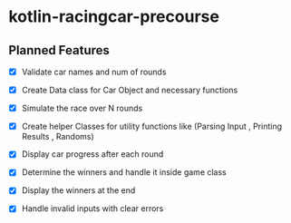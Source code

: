 # kotlin-racingcar-precourse



## Planned Features

- [x] Validate car names and num of rounds
- [x] Create Data class for Car Object and necessary functions
- [x] Simulate the race over N rounds
- [x] Create helper Classes for utility functions like (Parsing Input , Printing Results , Randoms)
- [x] Display car progress after each round
- [x] Determine the winners and handle it inside game class
- [x] Display the winners at the end
- [x] Handle invalid inputs with clear errors

